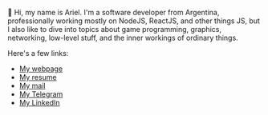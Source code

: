 👋 Hi, my name is Ariel. I'm a software developer from Argentina, professionally working mostly on NodeJS, ReactJS, and other things JS, but I also like to dive into topics about game programming, graphics, networking, low-level stuff, and the inner workings of ordinary things.

Here's a few links:

- [My webpage](http://ariedro.dev/)
- [My resume](http://hire.ariedro.dev/)
- [My mail](mailto:ariedro@gmail.com)
- [My Telegram](https://t.me/ariedro)
- [My LinkedIn](https://www.linkedin.com/in/ariedro/)
